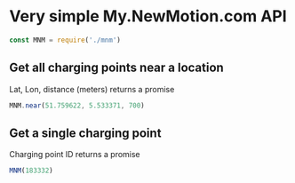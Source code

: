 # Very simple My.NewMotion.com API
```js
const MNM = require('./mnm')
```

## Get all charging points near a location
Lat, Lon, distance (meters)
returns a promise

```js
MNM.near(51.759622, 5.533371, 700)
```

## Get a single charging point
Charging point ID
returns a promise

```js
MNM(183332)
```